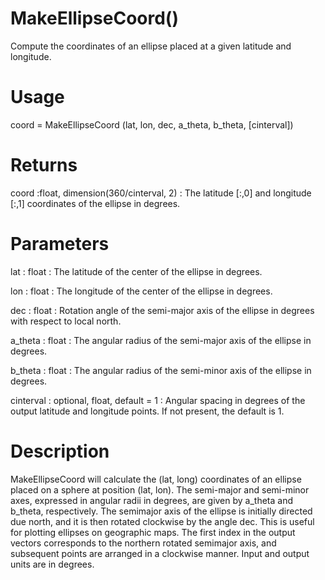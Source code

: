 # MakeEllipseCoord()

Compute the coordinates of an ellipse placed at a given latitude and longitude.

# Usage

coord = MakeEllipseCoord (lat, lon, dec, a_theta, b_theta, [cinterval])

# Returns

coord :float, dimension(360/cinterval, 2)
:   The latitude [:,0] and longitude [:,1] coordinates of the ellipse in degrees.

# Parameters

lat : float
:   The latitude of the center of the ellipse in degrees.

lon : float
:   The longitude of the center of the ellipse in degrees.

dec : float
:   Rotation angle of the semi-major axis of the ellipse in degrees with respect to local north.

a_theta : float
:   The angular radius of the semi-major axis of the ellipse in degrees.

b_theta : float
:   The angular radius of the semi-minor axis of the ellipse in degrees.

cinterval : optional, float, default = 1
:   Angular spacing in degrees of the output latitude and longitude points. If not present, the default is 1.

# Description

MakeEllipseCoord will calculate the (lat, long) coordinates of an ellipse placed on a sphere at position (lat, lon). The semi-major and semi-minor axes, expressed in angular radii in degrees, are given by a_theta and b_theta, respectively. The semimajor axis of the ellipse is initially directed due north, and it is then rotated clockwise by the angle dec. This is useful for plotting ellipses on geographic maps. The first index in the output vectors corresponds to the northern rotated semimajor axis, and subsequent points are arranged in a clockwise manner. Input and output units are in degrees.

